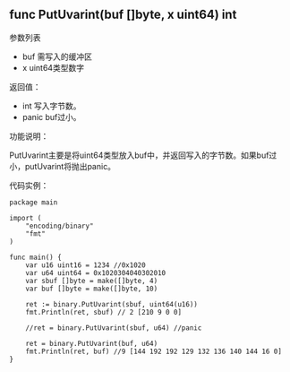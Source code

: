 ## func PutUvarint(buf []byte, x uint64) int

参数列表

- buf 需写入的缓冲区 
- x uint64类型数字

返回值：

- int 写入字节数。
- panic buf过小。

功能说明：

PutUvarint主要是将uint64类型放入buf中，并返回写入的字节数。如果buf过小，putUvarint将抛出panic。

代码实例：
    
    package main
    
    import (
        "encoding/binary"
    	"fmt"
    )
    
    func main() {
    	var u16 uint16 = 1234 //0x1020
    	var u64 uint64 = 0x1020304040302010
    	var sbuf []byte = make([]byte, 4)
    	var buf []byte = make([]byte, 10)
    
    	ret := binary.PutUvarint(sbuf, uint64(u16))
    	fmt.Println(ret, sbuf) // 2 [210 9 0 0]
    
    	//ret = binary.PutUvarint(sbuf, u64) //panic
    
    	ret = binary.PutUvarint(buf, u64)
    	fmt.Println(ret, buf) //9 [144 192 192 129 132 136 140 144 16 0]
    }
